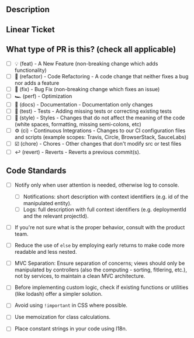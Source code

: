 ## Description

## Linear Ticket

## What type of PR is this? (check all applicable)

- [ ] 💡 (feat) - A New Feature (non-breaking change which adds functionality)
- [ ] 🔄 (refactor) - Code Refactoring - A code change that neither fixes a bug nor adds a feature
- [ ] 🐞 (fix) - Bug Fix (non-breaking change which fixes an issue)
- [ ] 🏎 (perf) - Optimization
- [ ] 📄 (docs) - Documentation - Documentation only changes
- [ ] 📄 (test) - Tests - Adding missing tests or correcting existing tests
- [ ] 🎨 (style) - Styles - Changes that do not affect the meaning of the code (white spaces, formatting, missing semi-colons, etc)
- [ ] ⚙️ (ci) - Continuous Integrations - Changes to our CI configuration files and scripts (example scopes: Travis, Circle, BrowserStack, SauceLabs)
- [ ] ☑️ (chore) - Chores - Other changes that don't modify src or test files
- [ ] ↩️ (revert) - Reverts - Reverts a previous commit(s).

## Code Standards
- [ ] Notify only when user attention is needed, otherwise log to console.
  - [ ] Notifications: short description with context identifiers (e.g. id of the manipulated entity).
  - [ ] Logs: full description with full context identifiers (e.g. deploymentId and the relevant projectId).
- [ ] If you're not sure what is the proper behavior, consult with the product team.
- [ ] Reduce the use of `else` by employing early returns to make code more readable and less nested.
- [ ] MVC Separation: Ensure separation of concerns; views should only be manipulated by controllers (also the computing - sorting, fitlering, etc.), not by services, to maintain a clean MVC architecture.
- [ ] Before implementing custom logic, check if existing functions or utilities (like lodash) offer a simpler solution.
- [ ] Avoid using `!important` in CSS where possible.
- [ ] Use memoization for class calculations.
- [ ] Place constant strings in your code using I18n.


<!--
     For a timely review/response, please avoid force-pushing additional
     commits if your PR already received reviews or comments.

     Before submitting a Pull Request, please ensure you've done the following:
     - 👷‍♀️ Create small PRs. In most cases this will be possible.
     - ✅ Provide tests for your changes.
     - 📝 Use descriptive commit messages (as described below).
     - 📗 Update any related documentation and include any relevant screenshots.

     Commit Message Structure (all lower-case):
     <type>(optional ticket number): <description>
     [optional body]
-->
